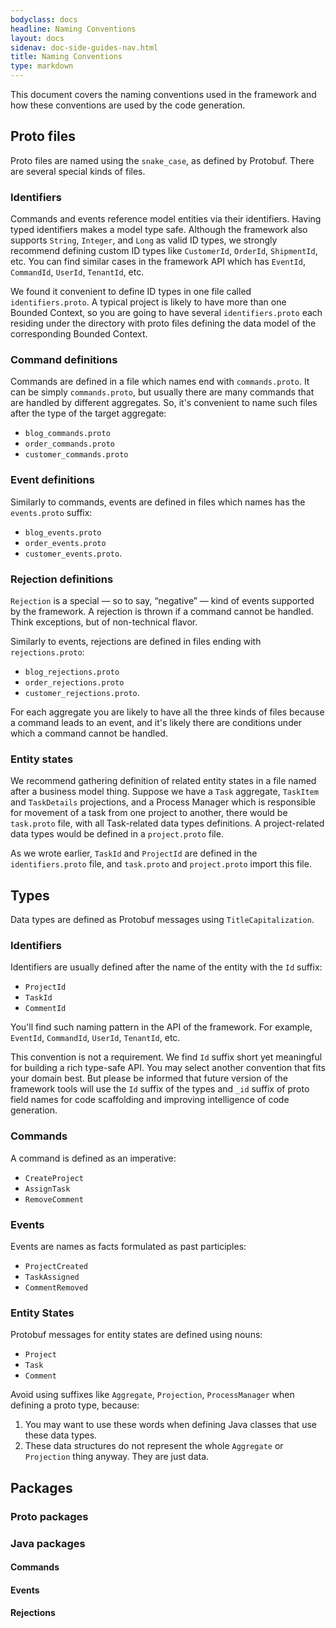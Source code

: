 ```yaml
---
bodyclass: docs
headline: Naming Conventions
layout: docs
sidenav: doc-side-guides-nav.html
title: Naming Conventions
type: markdown
---
```


<p>This document covers the naming conventions used in the framework and how these conventions are 
used by the code generation.</p>

## Proto files

Proto files are named using the `snake_case`, as defined by Protobuf. There are several special
kinds of files.

### Identifiers   

Commands and events reference model entities via their identifiers. 
Having typed identifiers makes a model type safe.
Although the framework also supports `String`, `Integer`, and `Long` as valid ID types, 
we strongly recommend defining custom ID types like `CustomerId`, `OrderId`, `ShipmentId`, etc. 
You can find similar cases in the framework API which has `EventId`, `CommandId`, `UserId`, 
`TenantId`, etc. 

We found it convenient to define ID types in one file called `identifiers.proto`. 
A typical project is likely to have more than one Bounded Context, so you
are going to have several `identifiers.proto` each residing under the directory with proto
files defining the data model of the corresponding Bounded Context.   

### Command definitions

Commands are defined in a file which names end with `commands.proto`. 
It can be simply `commands.proto`, but usually there are many commands that are handled by 
different aggregates. So, it's convenient to name such files after the type of the target
aggregate: 

 * `blog_commands.proto` 
 * `order_commands.proto` 
 * `customer_commands.proto`

### Event definitions

Similarly to commands, events are defined in files which names has the `events.proto` suffix:

 * `blog_events.proto` 
 * `order_events.proto`
 * `customer_events.proto`.

### Rejection definitions

`Rejection` is a special — so to say, “negative” — kind of events supported by the framework. 
A rejection is thrown if a command cannot be handled. Think exceptions, but of non-technical flavor.

Similarly to events, rejections are defined in files ending with `rejections.proto`:

  * `blog_rejections.proto` 
  * `order_rejections.proto`
  * `customer_rejections.proto`.

For each aggregate you are likely to have all the three kinds of files because a command leads to
an event, and it's likely there are conditions under which a command cannot be handled.

### Entity states

We recommend gathering definition of related entity states in a file named after a business model
thing. Suppose we have a `Task` aggregate, `TaskItem` and `TaskDetails` projections, and
a Process Manager which is responsible for movement of a task from one project to another, there
would be `task.proto` file, with all Task-related data types definitions. A project-related data
types would be defined in a `project.proto` file. 

As we wrote earlier, `TaskId` and `ProjectId` are defined in the `identifiers.proto` file, and
`task.proto` and `project.proto` import this file.

## Types

Data types are defined as Protobuf messages using `TitleCapitalization`.

### Identifiers

Identifiers are usually defined after the name of the entity with the `Id` suffix:

  * `ProjectId`
  * `TaskId`
  * `CommentId`
  
You'll find such naming pattern in the API of the framework. For example, `EventId`, `CommandId`,
`UserId`, `TenantId`, etc.    

<!-- TODO:2018-11-21:alexander.yevsyukov: Make this as a Note block. -->

This convention is not a requirement. We find `Id` suffix short yet meaningful for building a rich
type-safe API. You may select another convention that fits your domain best. But please be informed
that future version of the framework tools will use the `Id` suffix of the types and `_id` suffix
of proto field names for code scaffolding and improving intelligence of code generation.  

### Commands

A command is defined as an imperative:

 * `CreateProject`
 * `AssignTask`
 * `RemoveComment`
 
### Events

Events are names as facts formulated as past participles:

  * `ProjectCreated`
  * `TaskAssigned`
  * `CommentRemoved`   

### Entity States

Protobuf messages for entity states are defined using nouns:

  * `Project`
  * `Task`
  * `Comment`
  
Avoid using suffixes like `Aggregate`, `Projection`, `ProcessManager` when defining a proto type,
because:
 1. You may want to use these words when defining Java classes that use these data types.
 2. These data structures do not represent the whole `Aggregate` or `Projection` thing anyway. 
    They are just data.
 
## Packages

### Proto packages

 <!-- TODO:2018-11-21:alexander.yevsyukov: Write text. -->

### Java packages

 <!-- TODO:2018-11-21:alexander.yevsyukov: Write text. -->

#### Commands

 <!-- TODO:2018-11-21:alexander.yevsyukov: Write text. -->

#### Events

 <!-- TODO:2018-11-21:alexander.yevsyukov: Write text. -->

#### Rejections

 <!-- TODO:2018-11-21:alexander.yevsyukov: Write text. -->

